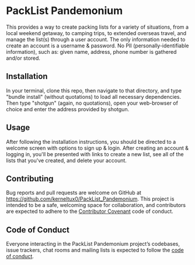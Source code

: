 # PackList Pandemonium

This provides a way to create packing lists for a variety of situations, from a local weekend getaway, to camping trips, to extended overseas travel, and manage the list(s) through a user account.  The only information needed to create an account is a username & password.  No PII (personally-identifiable information), such as: given name, address, phone number is gathered and/or stored.

## Installation

In your terminal, clone this repo, then navigate to that directory, and type "bundle install" (without quotations) to load all necessary dependencies.  Then type "shotgun" (again, no quotations), open your web-browser of choice and enter the address provided by shotgun.

## Usage

After following the installation instructions, you should be directed to a welcome screen with options to sign up & login.  After creating an account & logging in, you'll be presented with links to create a new list, see all of the lists that you've created, and delete your account.

## Contributing

Bug reports and pull requests are welcome on GitHub at https://github.com/kerneltux0/PackList_Pandemonium. This project is intended to be a safe, welcoming space for collaboration, and contributors are expected to adhere to the [Contributor Covenant](http://contributor-covenant.org) code of conduct.

## Code of Conduct

Everyone interacting in the PackList Pandemonium project’s codebases, issue trackers, chat rooms and mailing lists is expected to follow the [code of conduct](https://github.com/kerneltux0/PackList_Pandemonium/blob/master/CODE_OF_CONDUCT.md).
